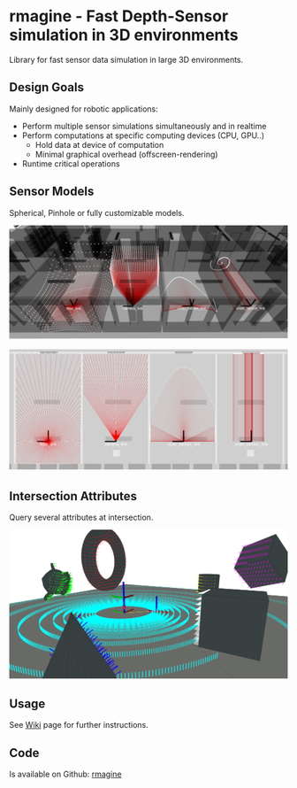 # rmagine - Fast Depth-Sensor simulation in 3D environments

Library for fast sensor data simulation in large 3D environments.

## Design Goals

Mainly designed for robotic applications:

- Perform multiple sensor simulations simultaneously and in realtime
- Perform computations at specific computing devices (CPU, GPU..)
    - Hold data at device of computation
    - Minimal graphical overhead (offscreen-rendering)
- Runtime critical operations

## Sensor Models

Spherical, Pinhole or fully customizable models.

![rmagine_models_3d](dat/doc/sensor_models_3d.png)

![rmagine_models_ortho](dat/doc/sensor_models_ortho.png)

## Intersection Attributes

Query several attributes at intersection.

![rmagine_attributes](dat/doc/simulation_attributes.png)

## Usage

See [Wiki](https://github.com/uos/rmagine/wiki) page for further instructions.

## Code
Is available on Github: [rmagine](https://github.com/uos/rmagine)
